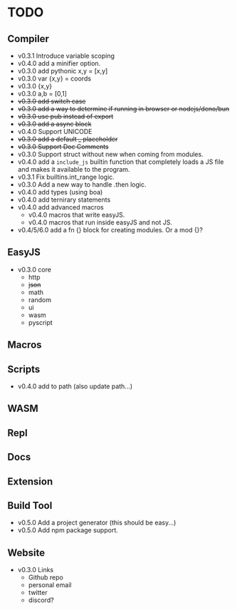 # TODO

## Compiler
- v0.3.1 Introduce variable scoping
- v0.4.0 add a minifier option.
- v0.3.0 add pythonic x,y = [x,y]
- v0.3.0 var {x,y} = coords
- v0.3.0 {x,y} 
- v0.3.0 a,b = [0,1]
- ~~v0.3.0 add switch case~~
- ~~v0.3.0 add a way to determine if running in browser or nodejs/deno/bun~~
- ~~v0.3.0 use pub instead of export~~
- ~~v0.3.0 add a async block~~
- v0.4.0 Support UNICODE 
- ~~v0.3.0 add a default _ placeholder~~
- ~~v0.3.0 Support Doc Comments~~
- v0.3.0 Support struct without new when coming from modules.
- v0.4.0 add a `include_js` builtin function that completely loads a JS file and makes it available to the program.
- v0.3.1 Fix builtins.int_range logic.
- v0.3.0 Add a new way to handle .then logic.
- v0.4.0 add types (using boa)
- v0.4.0 add ternirary statements
- v0.4.0 add advanced macros 
  - v0.4.0 macros that write easyJS.
  - v0.4.0 macros that run inside easyJS and not JS.
- v0.4/5/6.0 add a fn {} block for creating modules. Or a mod {}?

## EasyJS
- v0.3.0 core
    - http
    - ~~json~~
    - math
    - random
    - ui
    - wasm
    - pyscript

## Macros

## Scripts
- v0.4.0 add to path (also update path...)

## WASM

## Repl

## Docs

## Extension

## Build Tool
- v0.5.0 Add a project generator (this should be easy...)
- v0.5.0 Add npm package support.

## Website
- v0.3.0 Links
  - Github repo
  - personal email
  - twitter
  - discord?
